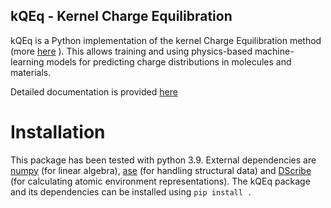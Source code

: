 ## kQEq - Kernel Charge Equilibration

kQEq is a Python implementation of the kernel Charge Equilibration method (more [here](https://doi.org/xxx>) ). This allows training and using physics-based machine-learning models for predicting charge distributions in molecules and materials.

Detailed documentation is provided [here](https://jmargraf.gitlab.io/kqeq)


# Installation

This package has been tested with python 3.9. External dependencies are [numpy](https://numpy.org) (for linear algebra), [ase](https://wiki.fysik.dtu.dk/ase/) (for handling structural data) and [DScribe](https://singroup.github.io/dscribe/latest/) (for calculating atomic environment representations). The kQEq package and its dependencies can be installed using ``pip install .``


